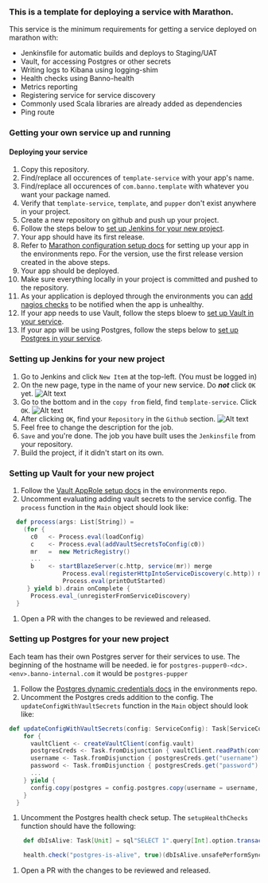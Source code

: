 ### This is a template for deploying a service with Marathon.

This service is the minimum requirements for getting a service deployed on marathon with:
- Jenkinsfile for automatic builds and deploys to Staging/UAT
- Vault, for accessing Postgres or other secrets
- Writing logs to Kibana using logging-shim
- Health checks using Banno-health
- Metrics reporting
- Registering service for service discovery
- Commonly used Scala libraries are already added as dependencies
- Ping route

### Getting your own service up and running

#### Deploying your service

1. Copy this repository.
1. Find/replace all occurences of `template-service` with your app's name.
1. Find/replace all occurences of `com.banno.template` with whatever you want your package named.
1. Verify that `template-service`, `template`, and `pupper` don't exist anywhere in your project.
1. Create a new repository on github and push up your project.
1. Follow the steps below to [set up Jenkins for your new project](#setting-up-jenkins-for-your-new-project).
1. Your app should have its first release.
1. Refer to [Marathon configuration setup docs](https://github.com/Banno/environments/blob/master/docs/marathon-app-setup.md) for setting up your app in the environments repo. For the version, use the first release version created in the above steps.
1. Your app should be deployed.
1. Make sure everything locally in your project is committed and pushed to the repository.
1. As your application is deployed through the environments you can [add nagios checks](https://github.com/banno/nagios-config#adding-checks-for-a-new-service) to be notified when the app is unhealthy.
1. If your app needs to use Vault, follow the steps bloew to [set up Vault in your service](#setting-up-vault-for-your-new-project).
1. If your app will be using Postgres, follow the steps below to [set up Postgres in your service](#setting-up-postgres-for-your-new-project).

### Setting up Jenkins for your new project

1. Go to Jenkins and click `New Item` at the top-left. (You must be logged in)
1. On the new page, type in the name of your new service. Do **_not_** click `OK` yet.
![Alt text](https://user-images.githubusercontent.com/3231194/27773261-5332a966-5f3b-11e7-8a51-aea095c9d1c8.png)
1. Go to the bottom and in the `copy from` field, find `template-service`. Click `OK`.
![Alt text](https://user-images.githubusercontent.com/3231194/27773262-533d2594-5f3b-11e7-9b48-e8fc755455e8.png)
1. After clicking `OK`, find your `Repository` in the `Github` section.
![Alt text](https://user-images.githubusercontent.com/3231194/27773258-53307bb4-5f3b-11e7-86d7-c320382ec358.png)
1. Feel free to change the description for the job.
1. `Save` and you're done. The job you have built uses the `Jenkinsfile` from your repository.
1. Build the project, if it didn't start on its own.

### Setting up Vault for your new project

1. Follow the [Vault AppRole setup docs](https://github.com/Banno/environments/blob/master/docs/vault-app-setup.md) in the environments repo.
1. Uncomment evaluating adding vault secrets to the service config. The `process` function in the `Main` object should look like:

``` scala
  def process(args: List[String]) =
    (for {
      c0   <- Process.eval(loadConfig)
      c    <- Process.eval(addVaultSecretsToConfig(c0))
      mr   =  new MetricRegistry()
      ...
      b    <- startBlazeServer(c.http, service(mr)) merge
               Process.eval(registerHttpIntoServiceDiscovery(c.http)) merge
               Process.eval(printOutStarted)
     } yield b).drain onComplete {
      Process.eval_(unregisterFromServiceDiscovery)
  }
```
1. Open a PR with the changes to be reviewed and released.

### Setting up Postgres for your new project

Each team has their own Postgres server for their services to use. The beginning of the hostname will be needed. ie for `postgres-pupper0-<dc>.<env>.banno-internal.com` it would be `postgres-pupper`

1. Follow the [Postgres dynamic credentials docs](https://github.com/Banno/environments/blob/master/docs/dynamic-postgres-creds.md) in the environments repo.
1. Uncomment the Postgres creds addition to the config. The `updateConfigWithVaultSecrets` function in the `Main` object should look like:

``` scala
def updateConfigWithVaultSecrets(config: ServiceConfig): Task[ServiceConfig] = {
    for {
      vaultClient <- createVaultClient(config.vault)
      postgresCreds <- Task.fromDisjunction { vaultClient.readPath(config.vault.postgresCredsPath).toDisjunction }
      username <- Task.fromDisjunction { postgresCreds.get("username") \/> NoPostgresUsername }
      password <- Task.fromDisjunction { postgresCreds.get("password") \/> NoPostgresPassword }
      ...
    } yield {
      config.copy(postgres = config.postgres.copy(username = username, password = password))
    }
  }
```
1. Uncomment the Postgres health check setup. The `setupHealthChecks` function should have the following:

``` scala
    def dbIsAlive: Task[Unit] = sql"SELECT 1".query[Int].option.transact(transactor).void

    health.check("postgres-is-alive", true)(dbIsAlive.unsafePerformSync)
```
1. Open a PR with the changes to be reviewed and released.
